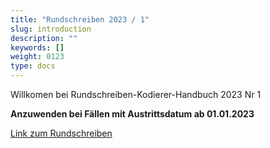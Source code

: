 ```yaml
---
title: "Rundschreiben 2023 / 1"
slug: introduction
description: ""
keywords: []
weight: 0123
type: docs
---
```



Willkomen bei Rundschreiben-Kodierer-Handbuch 2023 Nr 1
  
**Anzuwenden bei Fällen mit Austrittsdatum ab 01.01.2023**
  
<a href="https://www.bfs.admin.ch/bfs/de/home/statistiken/gesundheit/nomenklaturen/medkk/instrumente-medizinische-kodierung.assetdetail.23769623.html"
   target="_blank"
   rel="noopener noreferrer">
    Link zum Rundschreiben
</a>



